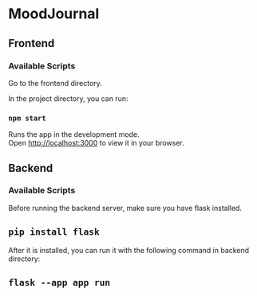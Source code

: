 # MoodJournal

## Frontend

### Available Scripts
Go to the frontend directory.

In the project directory, you can run:

### `npm start`

Runs the app in the development mode.\
Open [http://localhost:3000](http://localhost:3000) to view it in your browser.

## Backend


### Available Scripts

Before running the backend server, make sure you have flask installed.
## `pip install flask`

After it is installed, you can run it with the following command in backend directory:

## `flask --app app run`

